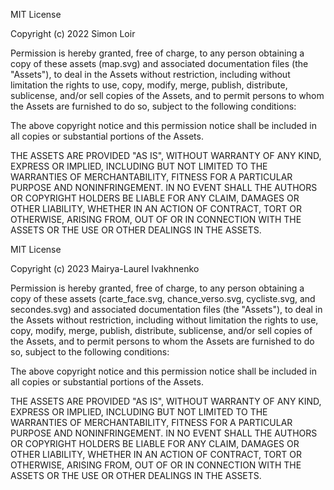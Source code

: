 MIT License

Copyright (c) 2022 Simon Loir

Permission is hereby granted, free of charge, to any person obtaining a copy
of these assets (map.svg) and associated documentation files (the "Assets"), to deal
in the Assets without restriction, including without limitation the rights
to use, copy, modify, merge, publish, distribute, sublicense, and/or sell
copies of the Assets, and to permit persons to whom the Assets are
furnished to do so, subject to the following conditions:

The above copyright notice and this permission notice shall be included in all
copies or substantial portions of the Assets.

THE ASSETS ARE PROVIDED "AS IS", WITHOUT WARRANTY OF ANY KIND, EXPRESS OR
IMPLIED, INCLUDING BUT NOT LIMITED TO THE WARRANTIES OF MERCHANTABILITY,
FITNESS FOR A PARTICULAR PURPOSE AND NONINFRINGEMENT. IN NO EVENT SHALL THE
AUTHORS OR COPYRIGHT HOLDERS BE LIABLE FOR ANY CLAIM, DAMAGES OR OTHER
LIABILITY, WHETHER IN AN ACTION OF CONTRACT, TORT OR OTHERWISE, ARISING FROM,
OUT OF OR IN CONNECTION WITH THE ASSETS OR THE USE OR OTHER DEALINGS IN THE
ASSETS.

MIT License

Copyright (c) 2023 Mairya-Laurel Ivakhnenko

Permission is hereby granted, free of charge, to any person obtaining a copy
of these assets (carte_face.svg, chance_verso.svg, cycliste.svg, and secondes.svg) and associated documentation files (the "Assets"), to deal
in the Assets without restriction, including without limitation the rights
to use, copy, modify, merge, publish, distribute, sublicense, and/or sell
copies of the Assets, and to permit persons to whom the Assets are
furnished to do so, subject to the following conditions:

The above copyright notice and this permission notice shall be included in all
copies or substantial portions of the Assets.

THE ASSETS ARE PROVIDED "AS IS", WITHOUT WARRANTY OF ANY KIND, EXPRESS OR
IMPLIED, INCLUDING BUT NOT LIMITED TO THE WARRANTIES OF MERCHANTABILITY,
FITNESS FOR A PARTICULAR PURPOSE AND NONINFRINGEMENT. IN NO EVENT SHALL THE
AUTHORS OR COPYRIGHT HOLDERS BE LIABLE FOR ANY CLAIM, DAMAGES OR OTHER
LIABILITY, WHETHER IN AN ACTION OF CONTRACT, TORT OR OTHERWISE, ARISING FROM,
OUT OF OR IN CONNECTION WITH THE ASSETS OR THE USE OR OTHER DEALINGS IN THE
ASSETS.